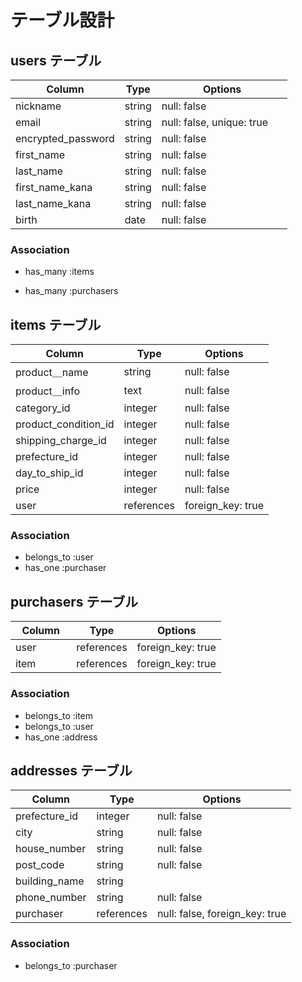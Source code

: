 	
# テーブル設計

## users テーブル

| Column                | Type   | Options     　　　　　　　　|
| --------------------- | ------ | ------------------------- |
| nickname              | string | null: false               |
| email                 | string | null: false, unique: true |
| encrypted_password    | string | null: false               |
| first_name            | string | null: false               |
| last_name             | string | null: false               |
| first_name_kana       | string | null: false               |
| last_name_kana        | string | null: false               |
| birth                 | date   | null: false               |

### Association

- has_many :items

- has_many :purchasers

##  items テーブル

| Column               | Type       | Options               |
| -------------------- | ------     | --------------------- |
| product＿name        | string     | null: false           |
| product＿info        | text       | null: false           |　
| category_id          | integer    | null: false           |
| product_condition_id | integer    | null: false           |
| shipping_charge_id  | integer    | null: false           |
| prefecture_id        | integer    | null: false           |
| day_to_ship_id       | integer    | null: false           |
| price                | integer    | null: false           |
| user           　　   | references | foreign_key: true     |

### Association

- belongs_to :user
- has_one :purchaser

## purchasers テーブル

| Column   | Type       | Options           |
| ---------| ---------- | ------------------|
| user　　　| references | foreign_key: true |
| item　　　| references | foreign_key: true |

### Association

- belongs_to :item
- belongs_to :user
- has_one :address

## addresses テーブル

| Column         | Type       | Options     |
| ---------------| -----------| ------------|
| prefecture_id  | integer    | null: false |                               |
| city           | string     | null: false |
| house_number   | string     | null: false |
| post_code      | string     | null: false |
| building_name  | string     |             |
| phone_number   | string     | null: false |
| purchaser　    | references | null: false, foreign_key: true |
### Association

- belongs_to :purchaser 

